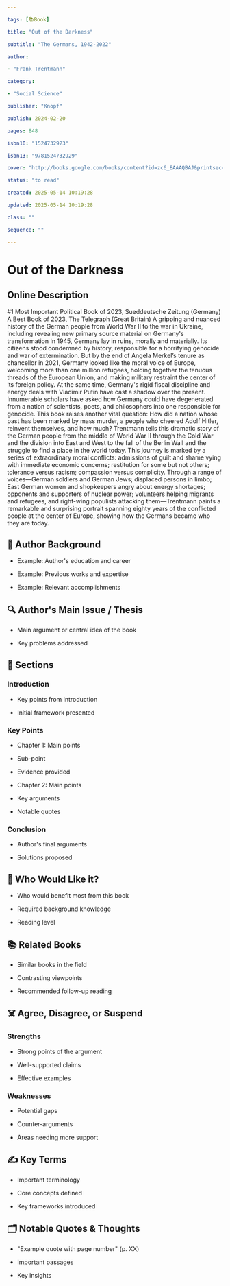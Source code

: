 ```yaml
---

tags: [📚Book]

title: "Out of the Darkness"

subtitle: "The Germans, 1942-2022"

author:

- "Frank Trentmann"

category:

- "Social Science"

publisher: "Knopf"

publish: 2024-02-20

pages: 848

isbn10: "1524732923"

isbn13: "9781524732929"

cover: "http://books.google.com/books/content?id=zc6_EAAAQBAJ&printsec=frontcover&img=1&zoom=1&edge=curl&source=gbs_api"

status: "to read"

created: 2025-05-14 10:19:28

updated: 2025-05-14 10:19:28

class: ""

sequence: ""

---
```


  

# Out of the Darkness

  

## Online Description

#1 Most Important Political Book of 2023, Sueddeutsche Zeitung (Germany) A Best Book of 2023, The Telegraph (Great Britain) A gripping and nuanced history of the German people from World War II to the war in Ukraine, including revealing new primary source material on Germany's transformation In 1945, Germany lay in ruins, morally and materially. Its citizens stood condemned by history, responsible for a horrifying genocide and war of extermination. But by the end of Angela Merkel’s tenure as chancellor in 2021, Germany looked like the moral voice of Europe, welcoming more than one million refugees, holding together the tenuous threads of the European Union, and making military restraint the center of its foreign policy. At the same time, Germany's rigid fiscal discipline and energy deals with Vladimir Putin have cast a shadow over the present. Innumerable scholars have asked how Germany could have degenerated from a nation of scientists, poets, and philosophers into one responsible for genocide. This book raises another vital question: How did a nation whose past has been marked by mass murder, a people who cheered Adolf Hitler, reinvent themselves, and how much? Trentmann tells this dramatic story of the German people from the middle of World War II through the Cold War and the division into East and West to the fall of the Berlin Wall and the struggle to find a place in the world today. This journey is marked by a series of extraordinary moral conflicts: admissions of guilt and shame vying with immediate economic concerns; restitution for some but not others; tolerance versus racism; compassion versus complicity. Through a range of voices—German soldiers and German Jews; displaced persons in limbo; East German women and shopkeepers angry about energy shortages; opponents and supporters of nuclear power; volunteers helping migrants and refugees, and right-wing populists attacking them—Trentmann paints a remarkable and surprising portrait spanning eighty years of the conflicted people at the center of Europe, showing how the Germans became who they are today.

  

## 🔫 Author Background

- Example: Author's education and career

- Example: Previous works and expertise

- Example: Relevant accomplishments

  

## 🔍 Author's Main Issue / Thesis

- Main argument or central idea of the book

- Key problems addressed

  

## 📒 Sections

### Introduction

- Key points from introduction

- Initial framework presented

  

### Key Points

- Chapter 1: Main points

- Sub-point

- Evidence provided

- Chapter 2: Main points

- Key arguments

- Notable quotes

  

### Conclusion

- Author's final arguments

- Solutions proposed

  

## 🥰 Who Would Like it?

- Who would benefit most from this book

- Required background knowledge

- Reading level

  

## 📚 Related Books

- Similar books in the field

- Contrasting viewpoints

- Recommended follow-up reading

  

## ☠️ Agree, Disagree, or Suspend

### Strengths

- Strong points of the argument

- Well-supported claims

- Effective examples

  

### Weaknesses

- Potential gaps

- Counter-arguments

- Areas needing more support

  

## ✍️ Key Terms

- Important terminology

- Core concepts defined

- Key frameworks introduced

  

## 🗂 Notable Quotes & Thoughts

- "Example quote with page number" (p. XX)

- Important passages

- Key insights